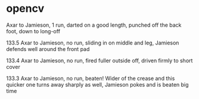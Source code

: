 # opencv
Axar to Jamieson, 1 run, darted on a good length, punched off the back foot, down to long-off

133.5 Axar to Jamieson, no run, sliding in on middle and leg, Jamieson defends well around the front pad

133.4 Axar to Jamieson, no run, fired fuller outside off, driven firmly to short cover

133.3 Axar to Jamieson, no run, beaten! Wider of the crease and this quicker one turns away sharply as well, Jamieson pokes and is beaten big time
